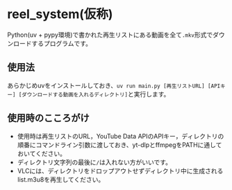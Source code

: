 # reel_system(仮称)
Python(uv + pypy環境)で書かれた再生リストにある動画を全て`.mkv`形式でダウンロードするプログラムです。
## 使用法
あらかじめuvをインストールしておき、`uv run main.py [再生リストURL] [APIキー] [ダウンロードする動画を入れるディレクトリ]`と実行します。
## 使用時のこころがけ
- 使用時は再生リストのURL，YouTube Data APIのAPIキー，ディレクトリの順番にコマンドライン引数に渡しておき、yt-dlpとffmpegをPATHに通しておいてください。
- ディレクトリ文字列の最後に`/`は入れない方がいいです。
- VLCには、ディレクトリをドロップアウトせずディレクトリ中に生成されるlist.m3u8を再生してください。